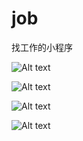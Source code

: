 # job
找工作的小程序


![Alt text](https://github.com/carmen-zhy/job/row/master/image/1.png)

![Alt text](https://github.com/carmen-zhy/job/edit/master/image/2.png)

![Alt text](https://github.com/carmen-zhy/job/edit/master/image/3.png)

![Alt text](https://github.com/carmen-zhy/job/edit/master/image/4.png)
